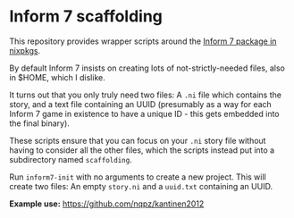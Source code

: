 # Inform 7 scaffolding

This repository provides wrapper scripts around the [Inform 7 package in
nixpkgs](https://github.com/NixOS/nixpkgs/blob/nixos-unstable/pkgs/by-name/in/inform7/package.nix).

By default Inform 7 insists on creating lots of not-strictly-needed
files, also in $HOME, which I dislike.

It turns out that you only truly need two files: A `.ni` file which
contains the story, and a text file containing an UUID (presumably as a
way for each Inform 7 game in existence to have a unique ID - this gets
embedded into the final binary).

These scripts ensure that you can focus on your `.ni` story file without
having to consider all the other files, which the scripts instead put
into a subdirectory named `scaffolding`.

Run `inform7-init` with no arguments to create a new project.  This will
create two files: An empty `story.ni` and a `uuid.txt` containing an
UUID.

**Example use:** https://github.com/nqpz/kantinen2012
